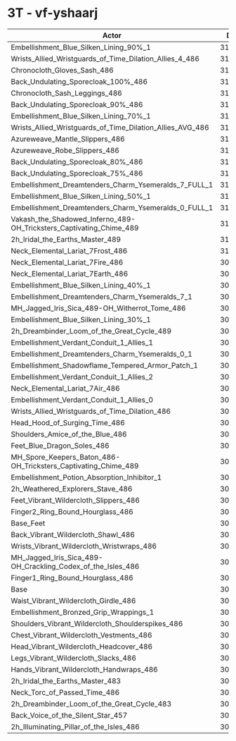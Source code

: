 # 3T - vf-yshaarj
| Actor | DPS | Increase |
|---|:---:|:---:|
|Embellishment_Blue_Silken_Lining_90%_1|314015|2.44%|
|Wrists_Allied_Wristguards_of_Time_Dilation_Allies_4_486|313378|2.23%|
|Chronocloth_Gloves_Sash_486|313141|2.15%|
|Back_Undulating_Sporecloak_100%_486|313070|2.13%|
|Chronocloth_Sash_Leggings_486|312638|1.99%|
|Back_Undulating_Sporecloak_90%_486|312399|1.91%|
|Embellishment_Blue_Silken_Lining_70%_1|312357|1.89%|
|Wrists_Allied_Wristguards_of_Time_Dilation_Allies_AVG_486|312076|1.80%|
|Azureweave_Mantle_Slippers_486|311965|1.77%|
|Azureweave_Robe_Slippers_486|311874|1.74%|
|Back_Undulating_Sporecloak_80%_486|311800|1.71%|
|Back_Undulating_Sporecloak_75%_486|311356|1.57%|
|Embellishment_Dreamtenders_Charm_Ysemeralds_7_FULL_1|311069|1.47%|
|Embellishment_Blue_Silken_Lining_50%_1|310604|1.32%|
|Embellishment_Dreamtenders_Charm_Ysemeralds_0_FULL_1|310563|1.31%|
|Vakash_the_Shadowed_Inferno_489-OH_Tricksters_Captivating_Chime_489|310530|1.30%|
|2h_Iridal_the_Earths_Master_489|310439|1.27%|
|Neck_Elemental_Lariat_7Frost_486|310126|1.17%|
|Neck_Elemental_Lariat_7Fire_486|309997|1.12%|
|Neck_Elemental_Lariat_7Earth_486|309989|1.12%|
|Embellishment_Blue_Silken_Lining_40%_1|309968|1.11%|
|Embellishment_Dreamtenders_Charm_Ysemeralds_7_1|309586|0.99%|
|MH_Jagged_Iris_Sica_489-OH_Witherrot_Tome_486|309143|0.85%|
|Embellishment_Blue_Silken_Lining_30%_1|309041|0.81%|
|2h_Dreambinder_Loom_of_the_Great_Cycle_489|308957|0.78%|
|Embellishment_Verdant_Conduit_1_Allies_1|308784|0.73%|
|Embellishment_Dreamtenders_Charm_Ysemeralds_0_1|308727|0.71%|
|Embellishment_Shadowflame_Tempered_Armor_Patch_1|308722|0.71%|
|Embellishment_Verdant_Conduit_1_Allies_2|308650|0.68%|
|Neck_Elemental_Lariat_7Air_486|308607|0.67%|
|Embellishment_Verdant_Conduit_1_Allies_0|308607|0.67%|
|Wrists_Allied_Wristguards_of_Time_Dilation_486|308322|0.58%|
|Head_Hood_of_Surging_Time_486|307680|0.37%|
|Shoulders_Amice_of_the_Blue_486|307670|0.37%|
|Feet_Blue_Dragon_Soles_486|307524|0.32%|
|MH_Spore_Keepers_Baton_486-OH_Tricksters_Captivating_Chime_489|307327|0.25%|
|Embellishment_Potion_Absorption_Inhibitor_1|307325|0.25%|
|2h_Weathered_Explorers_Stave_486|307104|0.18%|
|Feet_Vibrant_Wildercloth_Slippers_486|307003|0.15%|
|Finger2_Ring_Bound_Hourglass_486|306999|0.15%|
|Base_Feet|306998|0.15%|
|Back_Vibrant_Wildercloth_Shawl_486|306784|0.08%|
|Wrists_Vibrant_Wildercloth_Wristwraps_486|306702|0.05%|
|MH_Jagged_Iris_Sica_489-OH_Crackling_Codex_of_the_Isles_486|306619|0.02%|
|Finger1_Ring_Bound_Hourglass_486|306599|0.02%|
|Base|306550|0.00%|
|Waist_Vibrant_Wildercloth_Girdle_486|306497|-0.02%|
|Embellishment_Bronzed_Grip_Wrappings_1|306495|-0.02%|
|Shoulders_Vibrant_Wildercloth_Shoulderspikes_486|306487|-0.02%|
|Chest_Vibrant_Wildercloth_Vestments_486|306357|-0.06%|
|Head_Vibrant_Wildercloth_Headcover_486|306133|-0.14%|
|Legs_Vibrant_Wildercloth_Slacks_486|306095|-0.15%|
|Hands_Vibrant_Wildercloth_Handwraps_486|305771|-0.25%|
|2h_Iridal_the_Earths_Master_483|305416|-0.37%|
|Neck_Torc_of_Passed_Time_486|305345|-0.39%|
|2h_Dreambinder_Loom_of_the_Great_Cycle_483|304963|-0.52%|
|Back_Voice_of_the_Silent_Star_457|304942|-0.52%|
|2h_Illuminating_Pillar_of_the_Isles_486|304889|-0.54%|
